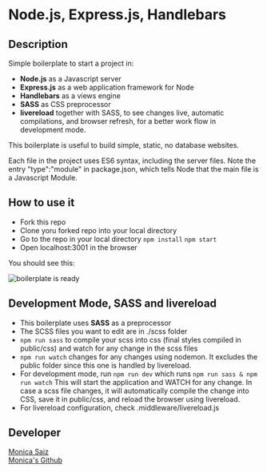 # Node.js, Express.js, Handlebars

## Description

Simple boilerplate to start a project in:
- **Node.js** as a Javascript server
- **Express.js** as a web application framework for Node
- **Handlebars** as a views engine
- **SASS** as CSS preprocessor
- **livereload** together with SASS, to see changes live, automatic compilations, and browser refresh, for a better work flow in development mode.

This boilerplate is useful to build simple, static, no database websites.  

Each file in the project uses ES6 syntax, including the server files. Note the entry "type":"module" in package.json, which tells Node that the main file is a Javascript Module.  

<!-- 
For a more complete one that uses MongoDB as database, see this other boulerplate
-->

## How to use it

- Fork this repo  
- Clone yoru forked repo into your local directory
- Go to the repo in your local directory
```npm install```
```npm start```
- Open localhost:3001 in the browser  

You should see this:

![boilerplate is ready](https://raw.githubusercontent.com/monifasol/node-express-handlebars-template/master/public/images/boilerplate-ready.png)


## Development Mode, SASS and livereload

- This boilerplate uses **SASS** as a preprocessor
- The SCSS files you want to edit are in ./scss folder
- ```npm run sass``` to compile your scss into css (final styles compiled in public/css) and watch for any change in the scss files
- ```npm run watch``` changes for any changes using nodemon. It excludes the public folder since this one is handled by livereload.
- For development mode, run ```npm run dev``` which runs ```npm run sass & npm run watch```
This will start the application and WATCH for any change. In case a scss file changes, it will automatically compile the change into CSS, save it in public/css, and 
reload the browser using livereload. 
- For livereload configuration, check .middleware/livereload.js


## Developer

[Monica Saiz](https://www.monicasaiz.com)  
[Monica's Github](https://github.com/monifasol)